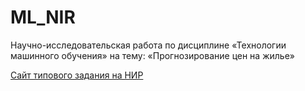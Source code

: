 # ML_NIR
Научно-исследовательская работа по дисциплине «Технологии машинного обучения» на тему: «Прогнозирование цен на жилье»

[Сайт типового задания на НИР](https://github.com/ugapanyuk/ml_course_2022/wiki/TMO_NIRS) 

